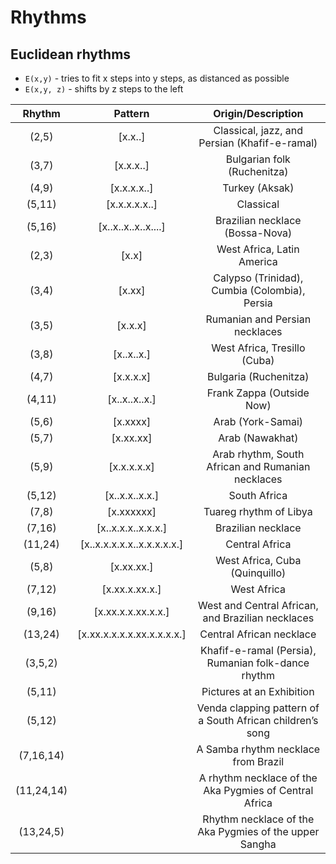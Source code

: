 # Rhythms

## Euclidean rhythms
+ `E(x,y)` - tries to fit x steps into y steps, as distanced as possible
+ `E(x,y, z)` - shifts by z steps to the left


|   Rhythm   |          Pattern           |                    Origin/Description                     |
| :--------: | :------------------------: | :-------------------------------------------------------: |
|   (2,5)    |          [x.x..]           |       Classical, jazz, and Persian (Khafif-e-ramal)       |
|   (3,7)    |         [x.x.x..]          |                Bulgarian folk (Ruchenitza)                |
|   (4,9)    |        [x.x.x.x..]         |                      Turkey (Aksak)                       |
|   (5,11)   |       [x.x.x.x.x..]        |                         Classical                         |
|   (5,16)   |    [x..x..x..x..x....]     |              Brazilian necklace (Bossa-Nova)              |
|   (2,3)    |           [x.x]            |                West Africa, Latin America                 |
|   (3,4)    |           [x.xx]           |       Calypso (Trinidad), Cumbia (Colombia), Persia       |
|   (3,5)    |          [x.x.x]           |              Rumanian and Persian necklaces               |
|   (3,8)    |         [x..x..x.]         |               West Africa, Tresillo (Cuba)                |
|   (4,7)    |         [x.x.x.x]          |                   Bulgaria (Ruchenitza)                   |
|   (4,11)   |       [x..x..x..x.]        |                 Frank Zappa (Outside Now)                 |
|   (5,6)    |          [x.xxxx]          |                     Arab (York-Samai)                     |
|   (5,7)    |         [x.xx.xx]          |                      Arab (Nawakhat)                      |
|   (5,9)    |        [x.x.x.x.x]         |     Arab rhythm, South African and Rumanian necklaces     |
|   (5,12)   |       [x..x.x..x.x.]       |                       South Africa                        |
|   (7,8)    |         [x.xxxxxx]         |                  Tuareg rhythm of Libya                   |
|   (7,16)   |     [x..x.x.x..x.x.x.]     |                    Brazilian necklace                     |
|  (11,24)   | [x..x.x.x.x.x..x.x.x.x.x.] |                      Central Africa                       |
|   (5,8)    |         [x.xx.xx.]         |              West Africa, Cuba (Quinquillo)               |
|   (7,12)   |       [x.xx.x.xx.x.]       |                        West Africa                        |
|   (9,16)   |     [x.xx.x.x.xx.x.x.]     |     West and Central African, and Brazilian necklaces     |
|  (13,24)   | [x.xx.x.x.x.x.xx.x.x.x.x.] |                 Central African necklace                  |
|  (3,5,2)   |                            |    Khafif-e-ramal (Persia), Rumanian folk-dance rhythm    |
|   (5,11)   |                            |                 Pictures at an Exhibition                 |
|   (5,12)   |                            | Venda clapping pattern of a South African children’s song |
| (7,16,14)  |                            |            A Samba rhythm necklace from Brazil            |
| (11,24,14) |                            |  A rhythm necklace of the Aka Pygmies of Central Africa   |
| (13,24,5)  |                            |  Rhythm necklace of the Aka Pygmies of the upper Sangha   |